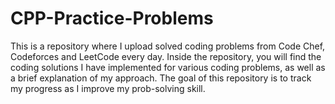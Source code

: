# CPP-Practice-Problems
This is a repository where I upload solved coding problems from Code Chef, Codeforces and LeetCode every day. Inside the repository, you will find the coding solutions I have implemented for various coding problems, as well as a brief explanation of my approach. The goal of this repository is to track my progress as I improve my prob-solving skill.
